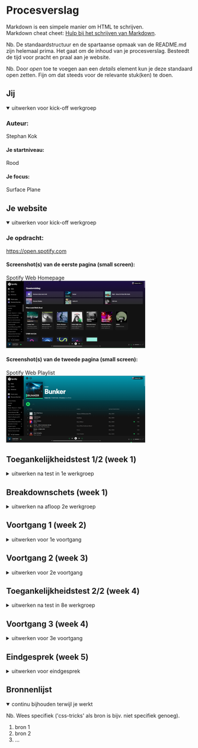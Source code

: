 # Procesverslag
Markdown is een simpele manier om HTML te schrijven.  
Markdown cheat cheet: [Hulp bij het schrijven van Markdown](https://github.com/adam-p/markdown-here/wiki/Markdown-Cheatsheet).

Nb. De standaardstructuur en de spartaanse opmaak van de README.md zijn helemaal prima. Het gaat om de inhoud van je procesverslag. Besteedt de tijd voor pracht en praal aan je website.

Nb. Door *open* toe te voegen aan een *details* element kun je deze standaard open zetten. Fijn om dat steeds voor de relevante stuk(ken) te doen.





## Jij

<details open>
  <summary>uitwerken voor kick-off werkgroep</summary>

  ### Auteur:
  Stephan Kok

  #### Je startniveau:
  Rood

  #### Je focus:
  Surface Plane
 
</details>





## Je website

<details open>
  <summary>uitwerken voor kick-off werkgroep</summary>

  ### Je opdracht:
  https://open.spotify.com

  #### Screenshot(s) van de eerste pagina (small screen): 
  Spotify Web Homepage  
  <img src="readme-images/spotifyWeb.PNG" width="375px" alt="ohomepage van de spotify web versie">

  #### Screenshot(s) van de tweede pagina (small screen):
  Spotify Web Playlist  
  <img src="readme-images/spotifyWeb2.PNG" width="375px" alt="playlist pagina van spotify web">
 
</details>



## Toegankelijkheidstest 1/2 (week 1)

<details>
  <summary>uitwerken na test in 1e werkgroep</summary>

  ### Bevindingen
  Lijst met je bevindingen die in de test naar voren kwamen:

  #### Screenreader
  Bij het gebruik van een screenreader werd duidelijk dat het lastig is om snel te werken. Je moet eerst aanhoren wat er op de pagina is voordat je weet    wat er uberhaupt mogelijk is en waar je mee kunt interacten.

  Hier een omschrijving van hoe het opgelost kan worden (met indien nodig afbeeldingen)
  


  #### Muis en Toetsenbord 
  Hier korte omschrijving (met indien nodig afbeeldingen)

  Hier een omschrijving van hoe het opgelost kan worden (met indien nodig afbeeldingen)


  #### Motoriek (shocks, elastiekjes)
  Hier korte omschrijving (met indien nodig afbeeldingen)

  Hier een omschrijving van hoe het opgelost kan worden (met indien nodig afbeeldingen)


  #### Visueel (brillen, contrast, kleurenblind, dark/light). 
  Hier korte omschrijving (met indien nodig afbeeldingen)

  Hier een omschrijving van hoe het opgelost kan worden (met indien nodig afbeeldingen)

</details>



## Breakdownschets (week 1)

<details>
  <summary>uitwerken na afloop 2e werkgroep</summary>

  ### de hele pagina: 
  <img src="readme-images/Breakdownschets.png" width="736px" alt="breakdown van de hele pagina">

  ### dynamisch deel (Rechtermuisknop op playlist): 
  <img src="readme-images/popup.png" width="375px" alt="breakdown van een dynamisch deel">

</details>





## Voortgang 1 (week 2)

<details>
  <summary>uitwerken voor 1e voortgang</summary>

  ### Stand van zaken
<img src="readme-images/newSpotify.png" width="375px" alt="breakdown van de hele pagina">
  
  Dit is hoe mijn pagina er op het moment uit ziet. Ik vond het in het begin lastig om het grid goed in elkaar te zetten. Ook had ik moeite met de header zelf. De uitlijning en de juiste afmetingen vinden ging namelijk niet heel makkelijk. Uiteindelijk ben ik dr wel uit gekomen en heb ik vrijwel alle elementen uit de homepage al af.

  ### Agenda voor meeting
  samen met je groepje opstellen

  | student 1      | student 2          | student 3    | student 4        |
  | ---            | ---                | ---          | ---              |
  | Hoe stellen jullie je css op  | en dit             | en ik dit    | en dan ik dat    |
  | Hoe erg is het dat ik nog geen main heb? | dit als er tijd is | nog een punt | dit wil ik zeker |
  | ...            | ...                | ...          | ...              |


  ### Verslag van meeting
  hier na afloop snel de uitkomsten van de meeting vastleggen

  - Css sorteer je op basis van html volgorde en categorie css elementen.
  - Een main is verplicht, nav en header mogen beiden daarintegen buiten de main staan.

</details>





## Voortgang 2 (week 3)

<details>
  <summary>uitwerken voor 2e voortgang</summary>

  ### Stand van zaken
Ik ben deze week bezig geweest met het responsive maken van de website dmv breakpoints. Ook heb ik een begin gemaakt aan het hamburger menu. Deze is al bijna af en werkend op elk scherm. Op het moment loop ik een beetje te puzzelen met het responsive maken maar dit lukt steeds beter en ik kom stap voor stap langzaam vooruit. Hier en daar moet er wel nog wat aan de styling gedaan worden maar dit is makkelijk te doen.
Zo ziet het er nu uit.


Groot scherm:

<img src="readme-images/spotifyWk3_Desktop.png" width="375px" alt="breakdown van de hele pagina">


Klein scherm:

<img src="readme-images/spotifyWk3_mobile.png" width="375px" alt="breakdown van de hele pagina">

  ### Agenda voor meeting
  samen met je groepje opstellen

  | student 1      | student 2          | student 3    | student 4        |
  | ---            | ---                | ---          | ---              |
  | Ik heb deze week geen punten om te bespreken.  | Ik had nog wat vragen over het hamburger menu.             | en ik dit    | en dan ik dat    |
  | en dat ook nog | dit als er tijd is | nog een punt | dit wil ik zeker |
  | ...            | ...                | ...          | ...              |


  ### Verslag van meeting
  hier na afloop snel de uitkomsten van de meeting vastleggen

  - Container queries bestuderen
  - Focus state verwerken

</details>





## Toegankelijkheidstest 2/2 (week 4)

<details>
  <summary>uitwerken na test in 8e werkgroep</summary>

  ### Bevindingen
  Lijst met je bevindingen die in de test naar voren kwamen (geef ook aan wat er verbeterd is):
  - Links als h3 ipv a element
  - Maak gebruik van aria-labels
  - Layout veranderd bij het gebruik van tab
  - Tabben skipt sommige links in de nav menu.

  #### Screenreader
  De screenreader pakt alles goed op, alleen doordat sommige a elementen niet als a elementen in de html staan wordt niet goed opgepakt dat dit een interactief element is.

  Dit is te verbeteren door er gewoon een a element van te maken ipv een h3.


  #### Muis en Toetsenbord 
  Hier geldt eigenlijk hetzelfde als voor de screenreader. Ook moet ik de aria-labels goed gaan toepassen om een duidelijke beschrijving van elke link aan te geven.


  #### Motoriek (shocks, elastiekjes)
  Iedereen zou het kunnen gebruiken alleen zou het handig zijn om bijvoorbeeld dmv de pijltjes toetsen door de afspeellijsten te kunnen bladeren, nu moet je persé met de muis of touchpad scrollen.


  #### Visueel (brillen, contrast, kleurenblind, dark/light). 
  Bij het gebied van visuele beperkingen waren er eigenlijk geen negatieve punten. Je kan zowel met kleurenblindheid en blurred vision de site goed doorlopen.
  Een punt van verbetering was dat de langere zinnen of ingekort of vergroot moeten worden door een groter lettertype voor de mensen met Combined Loss.

</details>





## Voortgang 3 (week 4)

<details>
  <summary>uitwerken voor 3e voortgang</summary>

  ### Stand van zaken
  Ik ben deze week veel blijven hangen omdat mijn motivatie mistte. Ik hoop dat deze week weer in te halen.



  ### Agenda voor meeting
  samen met je groepje opstellen

  | student 1      | student 2          | student 3    | student 4        |
  | ---            | ---                | ---          | ---              |
  | Deze week had ik geen punten om te bespreken.  | en dit             | en ik dit    | en dan ik dat    |
  | ... | dit als er tijd is | nog een punt | dit wil ik zeker |
  | ...            | ...                | ...          | ...              |


  ### Verslag van meeting
  hier na afloop snel de uitkomsten van de meeting vastleggen

  - Doorwerken!!
</details>





## Eindgesprek (week 5)

<details>
  <summary>uitwerken voor eindgesprek</summary>

  ### Je uitkomst - karakteristiek screenshots:
  <img src="readme-images/desktop_2.png" width="375px" alt="uitomst opdracht 1">


  ### Dit ging goed/Heb ik geleerd: 
  Ik merkte dat wanneer ik aan de slag ging met de site en eenmaal bezig was ik gemakkelijk vooruitgang kon boeken. Dit was dan tijdens de lessen zelf. Ook had ik weinig moeite met de stof zelf, dit kwam denk ik vooral door mijn vorige opleiding.

  <img src="readme-images/mobile_2.png" width="375px" alt="top">


  ### Dit was lastig/Is niet gelukt:
  Ik vond het lastig om thuis de motivatie te vinden om aan de opdracht te werken, hierdoor is het mij ook nog niet gelukt om een resultaat neer te zetten waar ik tevreden mee ben. (Of die af is)

  <img src="readme-images/mobile_2_playlist.png" width="375px" alt="bummer">
</details>





## Bronnenlijst

<details open>
  <summary>continu bijhouden terwijl je werkt</summary>

  Nb. Wees specifiek ('css-tricks' als bron is bijv. niet specifiek genoeg).

  1. bron 1
  2. bron 2
  3. ...

</details>
